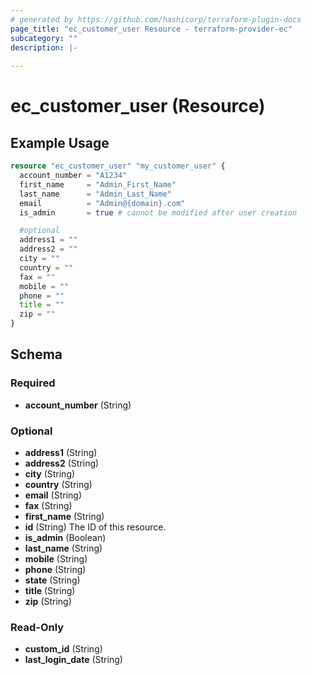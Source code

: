 ```yaml
---
# generated by https://github.com/hashicorp/terraform-plugin-docs
page_title: "ec_customer_user Resource - terraform-provider-ec"
subcategory: ""
description: |-
  
---
```


# ec_customer_user (Resource)



## Example Usage

```terraform
resource "ec_customer_user" "my_customer_user" {
  account_number = "A1234"
  first_name     = "Admin_First_Name"
  last_name      = "Admin_Last_Name"
  email          = "Admin@{domain}.com"
  is_admin       = true # cannot be modified after user creation

  #optional
  address1 = ""
  address2 = ""
  city = ""
  country = ""
  fax = ""
  mobile = ""
  phone = ""
  title = ""
  zip = ""
}
```

<!-- schema generated by tfplugindocs -->
## Schema

### Required

- **account_number** (String)

### Optional

- **address1** (String)
- **address2** (String)
- **city** (String)
- **country** (String)
- **email** (String)
- **fax** (String)
- **first_name** (String)
- **id** (String) The ID of this resource.
- **is_admin** (Boolean)
- **last_name** (String)
- **mobile** (String)
- **phone** (String)
- **state** (String)
- **title** (String)
- **zip** (String)

### Read-Only

- **custom_id** (String)
- **last_login_date** (String)


